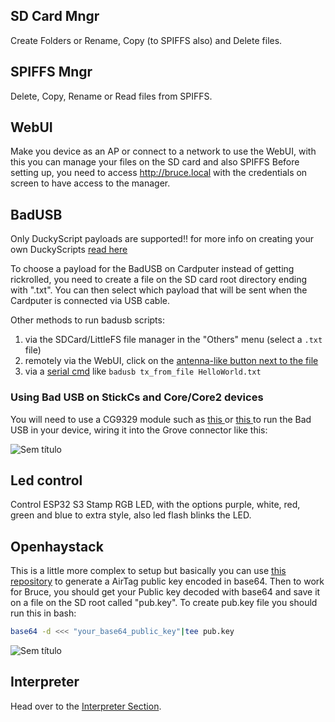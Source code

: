 
## SD Card Mngr
Create Folders or Rename, Copy (to SPIFFS also) and Delete files.

## SPIFFS Mngr
Delete, Copy, Rename or Read files from SPIFFS.

## WebUI
Make you device as an AP or connect to a network to use the WebUI, with this you can manage your files on the SD card and also SPIFFS
Before setting up, you need to access http://bruce.local with the credentials on screen to have access to the manager.

## BadUSB

Only DuckyScript payloads are supported!! for more info on creating your own DuckyScripts [read here](https://docs.hak5.org/hak5-usb-rubber-ducky/ducky-script-basics/hello-world)

To choose a payload for the BadUSB on Cardputer instead of getting rickrolled, you need to create a file on the SD card root directory ending with ".txt".
You can then select which payload that will be sent when the Cardputer is connected via USB cable.

Other methods to run badusb scripts:

1. via the SDCard/LittleFS file manager in the "Others" menu (select a `.txt` file)
2. remotely via the WebUI, click on the [antenna-like button next to the file](https://github.com/pr3y/Bruce/pull/124)
4. via a [serial cmd](https://github.com/pr3y/Bruce/wiki/Serial) like `badusb tx_from_file HelloWorld.txt`

### Using Bad USB on StickCs and Core/Core2 devices
You will need to use a CG9329 module such as [this ](https://pt.aliexpress.com/item/1005006680094576.html) or [this ](https://pt.aliexpress.com/item/1005007031564072.html) to run the Bad USB in your device, wiring it into the Grove connector like this:

![Sem título](https://github.com/user-attachments/assets/adb6a8f8-e655-4007-85d6-9f1560b7aedf)


## Led control
Control ESP32 S3 Stamp RGB LED, with the options purple, white, red, green and blue to extra style, also led flash blinks the LED.

## Openhaystack
This is a little more complex to setup but basically you can use [this repository](https://github.com/MatthewKuKanich/FindMyFlipper) to generate a AirTag public key encoded in base64.
Then to work for Bruce, you should get your Public key decoded with base64 and save it on a file on the SD root called "pub.key".
To create pub.key file you should run this in bash:
```sh
base64 -d <<< "your_base64_public_key"|tee pub.key
```
![Sem título](https://github.com/user-attachments/assets/adb6a8f8-e655-4007-85d6-9f1560b7aedf)

## Interpreter
Head over to the [Interpreter Section](https://github.com/pr3y/Bruce/wiki/Interpreter).